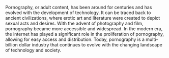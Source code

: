Pornography, or adult content, has been around for centuries and has evolved with the development of technology. It can be traced back to ancient civilizations, where erotic art and literature were created to depict sexual acts and desires. With the advent of photography and film, pornography became more accessible and widespread. In the modern era, the internet has played a significant role in the proliferation of pornography, allowing for easy access and distribution. Today, pornography is a multi-billion dollar industry that continues to evolve with the changing landscape of technology and society.